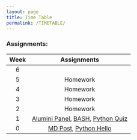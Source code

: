 ```yaml
---
layout: page
title: Time Table
permalink: /TIMETABLE/
---
```


### Assignments:

| Week | Assignments |     
|:----:|   :----:    |   
| 6    |            |
| 5    | Homework  | 
| 4    | Homework  |
| 3    | Homework  |
| 2    | Homework  | 
| 1    | [Alumini Panel](https://stg-7.github.io/FastPagesSTG/week%201/2022/08/29/AluminiPanelNotes.html), [BASH](https://stg-7.github.io/FastPagesSTG/week%201/2022/08/24/Shaurya-bash_tutorial.html), [Python Quiz](https://stg-7.github.io/FastPagesSTG/week%201/2022/08/24/AQuiz.html)  | 
| 0    | [MD Post](https://stg-7.github.io/FastPagesSTG/week%200/2022/08/20/FirstMD.html),  [Python Hello](https://stg-7.github.io/FastPagesSTG/week%200/2022/08/20/FirstJN.html)  | 
